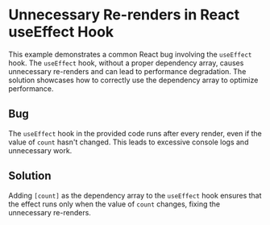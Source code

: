 # Unnecessary Re-renders in React useEffect Hook

This example demonstrates a common React bug involving the `useEffect` hook. The `useEffect` hook, without a proper dependency array, causes unnecessary re-renders and can lead to performance degradation. The solution showcases how to correctly use the dependency array to optimize performance.

## Bug
The `useEffect` hook in the provided code runs after every render, even if the value of `count` hasn't changed. This leads to excessive console logs and unnecessary work.

## Solution
Adding `[count]` as the dependency array to the `useEffect` hook ensures that the effect runs only when the value of `count` changes, fixing the unnecessary re-renders.